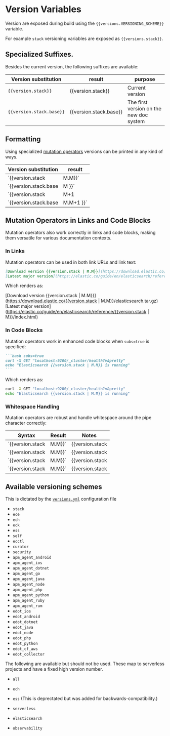 # Version Variables

Version are exposed during build using the `{{versions.VERSIONING_SCHEME}}` variable.

For example `stack` versioning variables are exposed as `{{versions.stack}}`.

## Specialized Suffixes.

Besides the current version, the following suffixes are available:

| Version substitution                 | result                            | purpose                                 |
|--------------------------------------|-----------------------------------|-----------------------------------------| 
| `{{version.stack}}`                 | {{version.stack}}                 | Current version                         |
| `{{version.stack.base}}`            | {{version.stack.base}}            | The first version on the new doc system |

## Formatting

Using specialized [mutation operators](substitutions.md#mutations) versions 
can be printed in any kind of ways.


| Version substitution   | result    |
|------------------------|-----------|
| `{{version.stack| M.M}}`    |  {{version.stack|M.M}} |
| `{{version.stack.base | M }}`     | {{version.stack.base | M }} |
| `{{version.stack | M+1       | M }}` | {{version.stack | M+1 | M }} |
| `{{version.stack.base | M.M+1 }}` | {{version.stack.base | M.M+1 }} |

## Mutation Operators in Links and Code Blocks

Mutation operators also work correctly in links and code blocks, making them versatile for various documentation contexts.

### In Links

Mutation operators can be used in both link URLs and link text:

```markdown
[Download version {{version.stack | M.M}}](https://download.elastic.co/{{version.stack | M.M}}/elasticsearch.tar.gz)
[Latest major version](https://elastic.co/guide/en/elasticsearch/reference/{{version.stack | M}}/index.html)
```

Which renders as:

[Download version {{version.stack | M.M}}](https://download.elastic.co/{{version.stack | M.M}}/elasticsearch.tar.gz)
[Latest major version](https://elastic.co/guide/en/elasticsearch/reference/{{version.stack | M}}/index.html)

### In Code Blocks

Mutation operators work in enhanced code blocks when `subs=true` is specified:

````markdown
```bash subs=true
curl -X GET "localhost:9200/_cluster/health?v&pretty"
echo "Elasticsearch {{version.stack | M.M}} is running"
```
````

Which renders as:

```bash subs=true
curl -X GET "localhost:9200/_cluster/health?v&pretty"
echo "Elasticsearch {{version.stack | M.M}} is running"
```

### Whitespace Handling

Mutation operators are robust and handle whitespace around the pipe character correctly:

| Syntax | Result | Notes |
|--------|--------| ----- |
| `{{version.stack|M.M}}` | {{version.stack|M.M}} | No spaces |
| `{{version.stack | M.M}}` | {{version.stack | M.M}} | Spaces around pipe |
| `{{version.stack |M.M}}` | {{version.stack |M.M}} | Space before pipe |
| `{{version.stack| M.M}}` | {{version.stack| M.M}} | Space after pipe |

## Available versioning schemes

This is dictated by the [`versions.yml`](https://github.com/elastic/docs-builder/blob/main/config/versions.yml) configuration file

* `stack`
* `ece`
* `ech`
* `eck`
* `ess`
* `self`
* `ecctl`
* `curator`
* `security`
* `apm_agent_android`
* `apm_agent_ios`
* `apm_agent_dotnet`
* `apm_agent_go`
* `apm_agent_java`
* `apm_agent_node`
* `apm_agent_php`
* `apm_agent_python`
* `apm_agent_ruby`
* `apm_agent_rum`
* `edot_ios`
* `edot_android`
* `edot_dotnet`
* `edot_java`
* `edot_node`
* `edot_php`
* `edot_python`
* `edot_cf_aws`
* `edot_collector`

The following are available but should not be used. These map to serverless projects and have a fixed high version number.

* `all`
* `ech`
* `ess` (This is deprectated but was added for backwards-compatibility.)

* `serverless`
* `elasticsearch`
* `observability`
